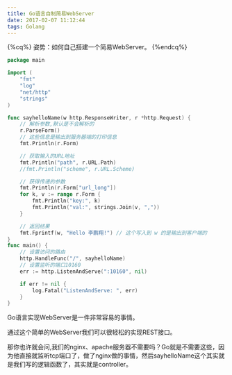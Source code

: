 ```yaml
---
title: Go语言自制简易WebServer
date: 2017-02-07 11:12:44
tags: Golang
---
```

{%cq%}
姿势：如何自己搭建一个简易WebServer。
{%endcq%}

```go
package main

import (
	"fmt"
	"log"
	"net/http"
	"strings"
)

func sayhelloName(w http.ResponseWriter, r *http.Request) {
	// 解析参数,默认是不会解析的
	r.ParseForm()
	// 这些信息是输出到服务器端的打印信息
	fmt.Println(r.Form)

	// 获取输入的URL地址
	fmt.Println("path", r.URL.Path)
	//fmt.Println("scheme", r.URL.Scheme)

	// 获得传递的参数
	fmt.Println(r.Form["url_long"])
	for k, v := range r.Form {
		fmt.Println("key:", k)
		fmt.Println("val:", strings.Join(v, ","))
	}

	// 返回结果
	fmt.Fprintf(w, "Hello 李鹏翔!") // 这个写入到 w 的是输出到客户端的
}
func main() {
	// 设置访问的路由
	http.HandleFunc("/", sayhelloName)        
	// 设置监听的端口10160	
	err := http.ListenAndServe(":10160", nil) 

	if err != nil {
		log.Fatal("ListenAndServe: ", err)
	}
}
```

Go语言实现WebServer是一件非常容易的事情。

通过这个简单的WebServer我们可以很轻松的实现REST接口。

那你也许就会问,我们的nginx、apache服务器不需要吗？Go就是不需要这些，因为他直接就监听tcp端口了，做了nginx做的事情，然后sayhelloName这个其实就是我们写的逻辑函数了，其实就是controller。
